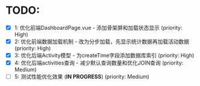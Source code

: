 # TODO:

- [x] 1: 优化前端DashboardPage.vue - 添加骨架屏和加载状态显示 (priority: High)
- [x] 2: 优化前端数据加载机制 - 改为分步加载，先显示统计数据再加载活动数据 (priority: High)
- [x] 3: 优化后端Activity模型 - 为createTime字段添加数据库索引 (priority: High)
- [x] 4: 优化后端activities查询 - 减少默认查询数量和优化JOIN查询 (priority: Medium)
- [ ] 5: 测试性能优化效果 (**IN PROGRESS**) (priority: Medium)

